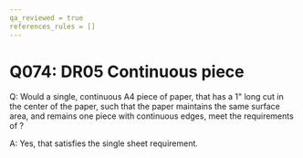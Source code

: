 ```yaml
---
qa_reviewed = true
references_rules = []
---
```


# Q074: DR05 Continuous piece

Q: Would a single, continuous A4 piece of paper, that has a 1" long cut in the center of the paper, such that the paper maintains the same surface area, and remains one piece with continuous edges, meet the requirements of <DR05> ?

A: Yes, that satisfies the single sheet requirement.